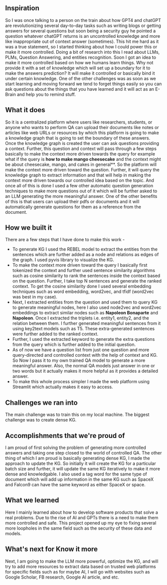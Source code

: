 ## Inspiration
So I was once talking to a person on the train about how GPT4 and chatGPT are revolutionizing several day-to-day tasks such as writing blogs or getting answers for several questions but soon being a security guy he pointed a question whatever chatGPT returns is an uncontrolled knowledge and more like inappropriate out of context answer (sometimes). This hit me hard as it was a true statement, so I started thinking about how I could power this or make it more controlled. Doing a bit of research into this I read about LLMs, PLMs, Question Answering, and entities recognition. Soon I got an idea to make it more controlled based on how we humans learn things. Why not provide it with a set of knowledge which will set up a boundary for it to make the answers prediction? It will make it controlled or basically bind it under certain knowledge. One of the other challenges was as soon as we start learning and moving forward we tend to forget things easily so you can ask questions about the things that you have learned and it will act as an E-Brain and help you to remind stuff.
 
## What it does
So it is a centralized platform where users like researchers, students, or anyone who wants to perform QA can upload their documents like notes or articles like web URLs or resources by which this platform is going to make a knowledge graph that is going to set the boundary of these answers. Once the knowledge graph is created the user can ask questions providing a context. Further, this question and context will pass through a few steps basically to make the context more driven towards the query for example what if the query is **how to make mango cheesecake** and the context might be about cheesecake, mango, and cakes in general**. So the platform will make the context more driven toward the question. Further, it will query the knowledge graph to extract information and that will help in making the context more driven towards our controlled idea based on the topic. And once all of this is done I used a few other automatic question generation techniques to make more questions out of it which will be further asked to an LLM generating the more meaningful answer. One of the other benefits of this is that users can upload their pdfs or documents and it will automatically generate questions for them as a reference from the document.

## How we built it
There are a few steps that I have done to  make this work - 
- To generate KG I used the REBEL model to extract the entities from the sentences which are further added as a node and relations as edges of the graph. I used pyvis library to visualize the KG.
- To make the context more driven toward the query I basically first tokenized the context and further used sentence similarity algorithms such as cosine similarity to rank the sentences inside the context based on the question. Further, I take top N sentences and generate the ranked context. To get the cosine similarity done I used several embedding techniques such as word embedding, word2vec, and tfidf (word2vec was best in my case).
- Next, I extracted entities from the question and used them to query KG to generate meaningful nodes, here I also used node2vec and word2vec embeddings to extract similar nodes such as **Napoleon Bonaparte** and **Napoleon**. Once I extracted the triplets i.e. entity1, entity2, and the relation between them. I further generated meaningful sentences from it using key2text models such as T5. These extra-generated sentences were further added to the ranked context. 
- Further, I used the extracted keyword to generate the extra questions from the query which is further added to the initial question. 
- As of now we have a question list from just one question and more query-directed and controlled context with the help of context and KG. So Now I pass it to my own trained QA model to generate a more meaningful answer. Also, the normal QA models just answer in one or two words but it actually makes it more helpful as it provides a detailed answer.
- To make this whole process simpler I made the web platform using Streamlit which actually makes it easy to access.
## Challenges we ran into
The main challenge was to train this on my local machine. The biggest challenge was to create dense KG.

## Accomplishments that we're proud of
I am proud of first solving the problem of generating more controlled answers and taking one step closed to the world of controlled QA. The other thing of which I am proud is basically generating dense KG, I made the approach to update the KG. So initially it will create the KG for a particular batch size and further, it will update the same KG iteratively to make it more dense and knowledgable. I also used a tag word for the same type of document which will add up information in the same KG such as SpaceX and Falcon9 can have the same keyword as either SpaceX or space.

## What we learned
Here I mainly learned about how to develop software products that solve a real problems. Due to the rise of AI and GPTs there is a need to make them more controlled and safe. This project opened up my eye to fixing several more loopholes in the same field such as the security of these data and models.

## What's next for Know it more
Next, I am going to make the LLM more powerful, optimize the KG, and will try to add more resources to extract data based on trusted web platforms for specific fields such as for maybe AI, I will go with websites such as Google Scholar, FB research, Google AI article, and etc.
